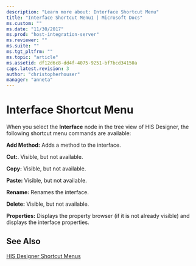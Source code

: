 ```yaml
---
description: "Learn more about: Interface Shortcut Menu"
title: "Interface Shortcut Menu1 | Microsoft Docs"
ms.custom: ""
ms.date: "11/30/2017"
ms.prod: "host-integration-server"
ms.reviewer: ""
ms.suite: ""
ms.tgt_pltfrm: ""
ms.topic: "article"
ms.assetid: df12d6c8-dd4f-4075-9251-bf7bcd34150a
caps.latest.revision: 3
author: "christopherhouser"
manager: "anneta"
---
```

# Interface Shortcut Menu
When you select the **Interface** node in the tree view of HIS Designer, the following shortcut menu commands are available:  
  
 **Add Method:** Adds a method to the interface.  
  
 **Cut:**. Visible, but not available.  
  
 **Copy:** Visible, but not available.  
  
 **Paste:** Visible, but not available.  
  
 **Rename:** Renames the interface.  
  
 **Delete:** Visible, but not available.  
  
 **Properties:** Displays the property browser (if it is not already visible) and displays the interface properties.  
  
## See Also  
 [HIS Designer Shortcut Menus](../core/his-designer-shortcut-menus1.md)
